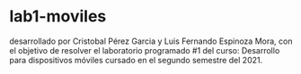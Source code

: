 # lab1-moviles
desarrollado por Cristobal Pérez Garcia y Luis Fernando Espinoza Mora, con el objetivo de resolver el laboratorio programado #1 del curso: Desarrollo para dispositivos móviles cursado en el segundo semestre del 2021.
